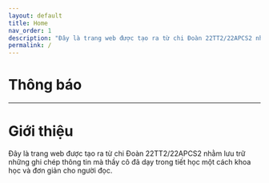 ```yaml
---
layout: default
title: Home
nav_order: 1
description: "Đây là trang web được tạo ra từ chi Đoàn 22TT2/22APCS2 nhằm lưu trữ những ghi chép thông tin mà thầy cô đã dạy trong tiết học một cách khoa học và đơn giản cho người đọc."
permalink: /
---
```


# Thông báo

---

# Giới thiệu

Đây là trang web được tạo ra từ chi Đoàn 22TT2/22APCS2 nhằm lưu trữ những ghi chép thông tin mà thầy cô đã dạy trong tiết học một cách khoa học và đơn giản cho người đọc.